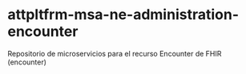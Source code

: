 # attpltfrm-msa-ne-administration-encounter
Repositorio de microservicios para el recurso Encounter de FHIR (encounter)
